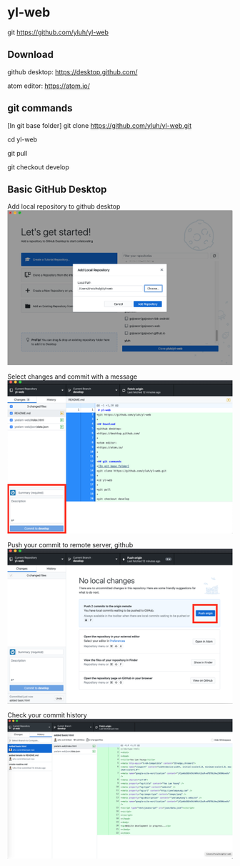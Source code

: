 # yl-web
git https://github.com/yluh/yl-web

## Download
github desktop:
https://desktop.github.com/

atom editor:
https://atom.io/


## git commands
[In git base folder]
git clone https://github.com/yluh/yl-web.git

cd yl-web

git pull

git checkout develop

## Basic GitHub Desktop
Add local repository to github desktop
![](img/add_local_repo.png)

Select changes and commit with a message
![](img/changes_and_commit.png)

Push your commit to remote server, github
![](img/push_origin.png)

Check your commit history
![](img/history.png)
